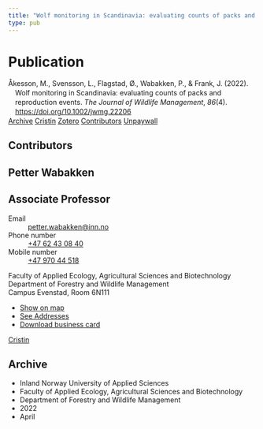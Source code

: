 ```yaml
---
title: "Wolf monitoring in Scandinavia: evaluating counts of packs and reproduction events"
type: pub
---
```

<h1>Publication</h1>
<article id="csl-bib-container-D2TCBJ4W" class="csl-bib-container">
  <div class="csl-bib-body" style="line-height: 1.35; padding-left: 1em; text-indent:-1em;">
  <div class="csl-entry">&#xC5;kesson, M., Svensson, L., Flagstad, &#xD8;., Wabakken, P., &amp; Frank, J. (2022). Wolf monitoring in Scandinavia: evaluating counts of packs and reproduction events. <i>The Journal of Wildlife Management</i>, <i>86</i>(4). <a href="https://doi.org/10.1002/jwmg.22206">https://doi.org/10.1002/jwmg.22206</a></div>
</div>
  <div class="csl-bib-buttons">
    <a href="#taxonomy-article-D2TCBJ4W" class="csl-bib-button">Archive</a>
    <a href="https://app.cristin.no/results/show.jsf?id=2014457" alt="Cristin URL" class="csl-bib-button">Cristin</a>
    <a href="http://zotero.org/groups/5022929/items/D2TCBJ4W" alt="Zotero URL" class="csl-bib-button">Zotero</a>
    <a href="#contributors-article-D2TCBJ4W" class="csl-bib-button">Contributors</a>
    <a href="https://pub.epsilon.slu.se/27885/1/akesson-m-et-al-220516.pdf" class="csl-bib-button">Unpaywall</a>
  </div>
  <div id="csl-bib-meta-container-D2TCBJ4W"></div>
</article>
<div id="csl-bib-meta-D2TCBJ4W" class="csl-bib-meta">
  <article id="contributors-article-D2TCBJ4W" class="contributors-article">
    <h1>Contributors</h1>
    <div class="personas">
<div class="vrtx-hinn-person-card">
<div class="photo">
<i class="lar la-user-circle missing-person"></i>
</div>
<div class="info">
<hgroup><h1>Petter Wabakken</h1>
<h2>Associate Professor</h2>
</hgroup><dl>
<dt>Email</dt>
<dd>
<a href="mailto:petter.wabakken@inn.no">petter.wabakken@inn.no</a>
</dd>
<dt>Phone number</dt>
<dd><a href="tel:+4762430840">
+47 62 43 08 40
</a></dd>
<dt>Mobile number</dt>
<dd><a href="tel:+4797044518">
+47 970 44 518
</a></dd>
</dl>
<p>
Faculty of Applied Ecology, Agricultural Sciences and Biotechnology<br>
Department of Forestry and Wildlife Management<br>
Campus Evenstad,
Room 6N111
</p>
<ul class="vrtx-hinn-links">
<li><a href="https://www.google.com/maps?q=61.42516,11.07813">Show on map</a></li>
<li><a href="https://www.inn.no/english/find-an-employee/petter-wabakken.html#vrtx-hinn-addresses">See Addresses</a></li>
<li><a href="https://www.inn.no/english/find-an-employee/petter-wabakken.html?vrtx=vcf">Download business card</a></li>
</ul>
</div>
</div>
<a href="https://app.cristin.no/persons/show.jsf?id=328337" alt="Cristin URL" class="personas-cristin">Cristin</a>
</div>
  </article>
  <article id="taxonomy-article-D2TCBJ4W" class="taxonomy-article">
    <h1>Archive</h1>
    <ul>
      <li>Inland Norway University of Applied Sciences</li>
      <li>Faculty of Applied Ecology, Agricultural Sciences and Biotechnology</li>
      <li>Department of Forestry and Wildlife Management</li>
      <li>2022</li>
      <li>April</li>
    </ul>
  </article>
</div>

